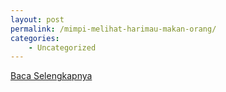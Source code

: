 ```yaml
---
layout: post
permalink: /mimpi-melihat-harimau-makan-orang/
categories:
    - Uncategorized
---
```


[Baca Selengkapnya](/06)